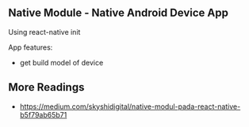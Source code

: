 ## Native Module - Native Android Device App

Using react-native init

App features:
- get build model of device

## More Readings

- https://medium.com/skyshidigital/native-modul-pada-react-native-b5f79ab65b71
